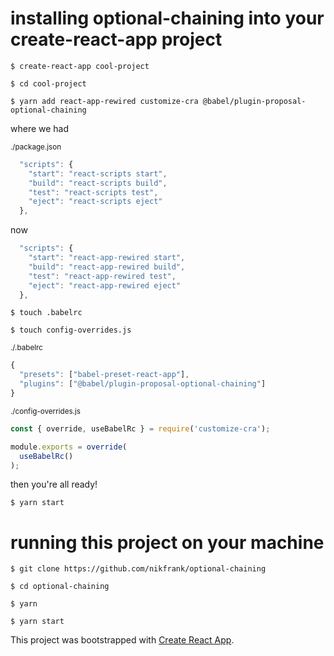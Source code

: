 # installing optional-chaining into your create-react-app project

`$ create-react-app cool-project`

`$ cd cool-project`

`$ yarn add react-app-rewired customize-cra @babel/plugin-proposal-optional-chaining`


where we had

<sub>./package.json</sub>
```js
  "scripts": {
    "start": "react-scripts start",
    "build": "react-scripts build",
    "test": "react-scripts test",
    "eject": "react-scripts eject"
  },
```

now

```js
  "scripts": {
    "start": "react-app-rewired start",
    "build": "react-app-rewired build",
    "test": "react-app-rewired test",
    "eject": "react-app-rewired eject"
  },
```

`$ touch .babelrc`

`$ touch config-overrides.js`

<sub>./.babelrc</sub>
```js
{
  "presets": ["babel-preset-react-app"],
  "plugins": ["@babel/plugin-proposal-optional-chaining"]
}
```

<sub>./config-overrides.js</sub>
```js
const { override, useBabelRc } = require('customize-cra');

module.exports = override(
  useBabelRc()
);
```

then you're all ready!

`$ yarn start`


# running this project on your machine

`$ git clone https://github.com/nikfrank/optional-chaining`

`$ cd optional-chaining`

`$ yarn`

`$ yarn start`



This project was bootstrapped with [Create React App](https://github.com/facebook/create-react-app).

